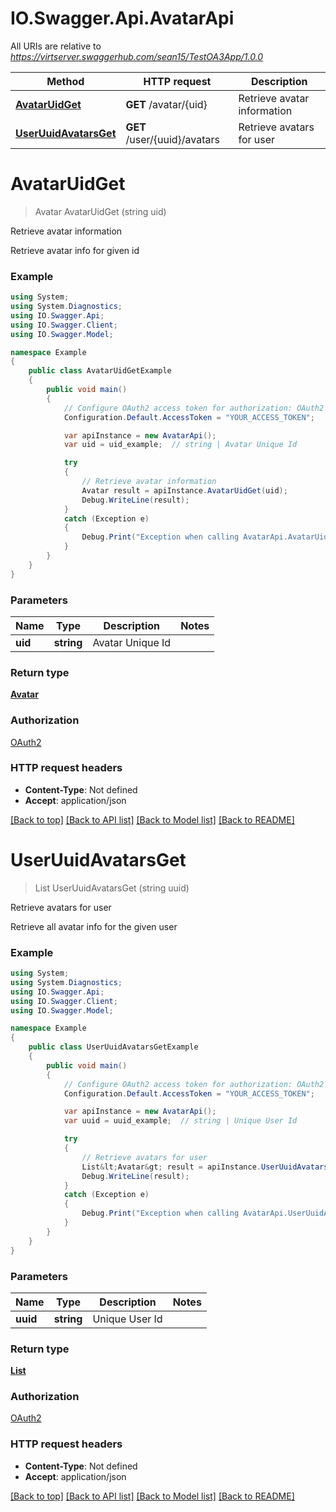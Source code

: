 # IO.Swagger.Api.AvatarApi

All URIs are relative to *https://virtserver.swaggerhub.com/sean15/TestOA3App/1.0.0*

Method | HTTP request | Description
------------- | ------------- | -------------
[**AvatarUidGet**](AvatarApi.md#avataruidget) | **GET** /avatar/{uid} | Retrieve avatar information
[**UserUuidAvatarsGet**](AvatarApi.md#useruuidavatarsget) | **GET** /user/{uuid}/avatars | Retrieve avatars for user

<a name="avataruidget"></a>
# **AvatarUidGet**
> Avatar AvatarUidGet (string uid)

Retrieve avatar information

Retrieve avatar info for given id

### Example
```csharp
using System;
using System.Diagnostics;
using IO.Swagger.Api;
using IO.Swagger.Client;
using IO.Swagger.Model;

namespace Example
{
    public class AvatarUidGetExample
    {
        public void main()
        {
            // Configure OAuth2 access token for authorization: OAuth2
            Configuration.Default.AccessToken = "YOUR_ACCESS_TOKEN";

            var apiInstance = new AvatarApi();
            var uid = uid_example;  // string | Avatar Unique Id

            try
            {
                // Retrieve avatar information
                Avatar result = apiInstance.AvatarUidGet(uid);
                Debug.WriteLine(result);
            }
            catch (Exception e)
            {
                Debug.Print("Exception when calling AvatarApi.AvatarUidGet: " + e.Message );
            }
        }
    }
}
```

### Parameters

Name | Type | Description  | Notes
------------- | ------------- | ------------- | -------------
 **uid** | **string**| Avatar Unique Id | 

### Return type

[**Avatar**](Avatar.md)

### Authorization

[OAuth2](../README.md#OAuth2)

### HTTP request headers

 - **Content-Type**: Not defined
 - **Accept**: application/json

[[Back to top]](#) [[Back to API list]](../README.md#documentation-for-api-endpoints) [[Back to Model list]](../README.md#documentation-for-models) [[Back to README]](../README.md)
<a name="useruuidavatarsget"></a>
# **UserUuidAvatarsGet**
> List<Avatar> UserUuidAvatarsGet (string uuid)

Retrieve avatars for user

Retrieve all avatar info for the given user

### Example
```csharp
using System;
using System.Diagnostics;
using IO.Swagger.Api;
using IO.Swagger.Client;
using IO.Swagger.Model;

namespace Example
{
    public class UserUuidAvatarsGetExample
    {
        public void main()
        {
            // Configure OAuth2 access token for authorization: OAuth2
            Configuration.Default.AccessToken = "YOUR_ACCESS_TOKEN";

            var apiInstance = new AvatarApi();
            var uuid = uuid_example;  // string | Unique User Id

            try
            {
                // Retrieve avatars for user
                List&lt;Avatar&gt; result = apiInstance.UserUuidAvatarsGet(uuid);
                Debug.WriteLine(result);
            }
            catch (Exception e)
            {
                Debug.Print("Exception when calling AvatarApi.UserUuidAvatarsGet: " + e.Message );
            }
        }
    }
}
```

### Parameters

Name | Type | Description  | Notes
------------- | ------------- | ------------- | -------------
 **uuid** | **string**| Unique User Id | 

### Return type

[**List<Avatar>**](Avatar.md)

### Authorization

[OAuth2](../README.md#OAuth2)

### HTTP request headers

 - **Content-Type**: Not defined
 - **Accept**: application/json

[[Back to top]](#) [[Back to API list]](../README.md#documentation-for-api-endpoints) [[Back to Model list]](../README.md#documentation-for-models) [[Back to README]](../README.md)
